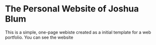 # The Personal Website of Joshua Blum
This is a simple, one-page webiste created as a initial template for a web portfolio.
You can see the website
